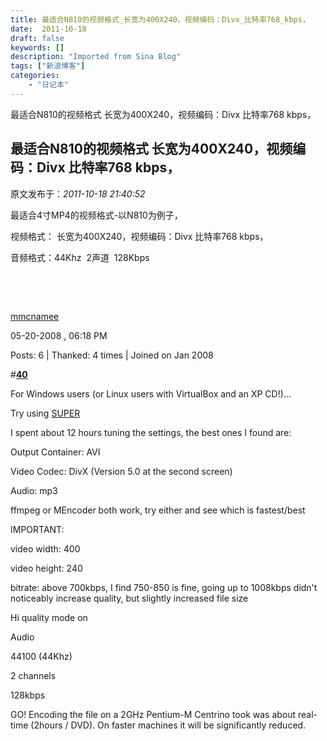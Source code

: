 ```yaml
---
title: 最适合N810的视频格式_长宽为400X240，视频编码：Divx_比特率768_kbps，
date:  2011-10-18
draft: false
keywords: []
description: "Imported from Sina Blog"
tags: ["新浪博客"]
categories: 
    - "日记本"
---
```

最适合N810的视频格式 长宽为400X240，视频编码：Divx 比特率768 kbps，
## 最适合N810的视频格式 长宽为400X240，视频编码：Divx 比特率768 kbps，

 原文发布于：*2011-10-18 21:40:52*

最适合4寸MP4的视频格式-以N810为例子，

视频格式： 长宽为400X240，视频编码：Divx 比特率768 kbps，

音频格式：44Khz&#160; 2声道&#160; 128Kbps

&#160;

&#160;

[mmcnamee](http://talk.maemo.org/member.php?u=12720)

05-20-2008 , 06:18 PM

Posts: 6 | Thanked: 4 times | Joined on Jan 2008

#[**40**](http://talk.maemo.org/showpost.php?p=183858&amp;postcount=40)

For Windows users (or Linux users with VirtualBox and an XP
CD!)...

Try using [SUPER](http://www.erightsoft.com/SUPER.html)

I spent about 12 hours tuning the settings, the best ones I found
are:

Output Container: AVI

Video Codec: DivX (Version 5.0 at the second screen)

Audio: mp3

ffmpeg or MEncoder both work, try either and see which is
fastest/best

IMPORTANT:

video width: 400

video height: 240

bitrate: above 700kbps, I find 750-850 is fine, going up to
1008kbps didn't noticeably increase quality, but slightly increased
file size

Hi quality mode on

Audio

44100 (44Khz)

2 channels

128kbps

GO! Encoding the file on a 2GHz Pentium-M Centrino took was about
real-time (2hours / DVD). On faster machines it will be
significantly reduced.



